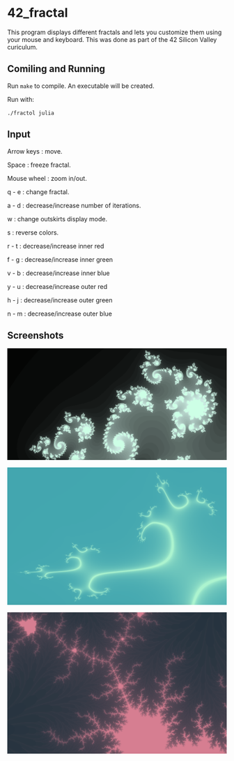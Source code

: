 # 42_fractal

This program displays different fractals and lets you customize them using your mouse and keyboard. 
This was done as part of the 42 Silicon Valley curiculum.

## Comiling and Running

Run `make` to compile. An executable will be created.

Run with:
```
./fractol julia
```

## Input

Arrow keys : move.

Space : freeze fractal.

Mouse wheel : zoom in/out.

q - e : change fractal.

a - d : decrease/increase number of iterations.

w : change outskirts display mode.

s : reverse colors.

r - t : decrease/increase inner red

f - g : decrease/increase inner green

v - b : decrease/increase inner blue

y - u : decrease/increase outer red

h - j : decrease/increase outer green

n - m : decrease/increase outer blue

## Screenshots

![alt text](screenshots/1.png)

![alt text](screenshots/2.png)

![alt text](screenshots/3.png)
